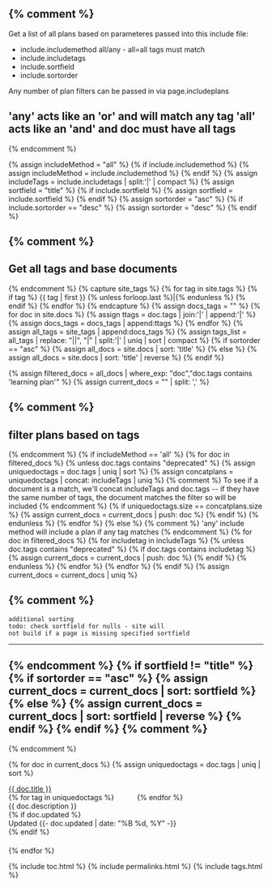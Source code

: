 {% comment %}
----------------------------------------------------
Get a list of all plans based on parameteres passed 
into this include file:

- include.includemethod         all/any - all=all tags must match
- include.includetags
- include.sortfield
- include.sortorder

Any number of plan filters can be passed in via page.includeplans

'any' acts like an 'or' and will match any tag
'all' acts like an 'and' and doc must have all tags
----------------------------------------------------
{% endcomment %}

{% assign includeMethod = "all" %}
{% if include.includemethod %}
    {% assign includeMethod = include.includemethod %}
{% endif %}
{% assign includeTags = include.includetags | split:'|' | compact %}
{% assign sortfield = "title" %}
{% if include.sortfield %}
    {% assign sortfield = include.sortfield %}
{% endif %}
{% assign sortorder = "asc" %}
{% if include.sortorder == "desc" %}
    {% assign sortorder = "desc" %}
{% endif %}


{% comment %}
----------------------------------------------------
Get all tags and base documents
----------------------------------------------------
{% endcomment %}
{% capture site_tags %}
{% for tag in site.tags %}
    {% if tag %}
        {{ tag | first }}
        {% unless forloop.last %}|{% endunless %}
    {% endif %}
{% endfor %}
{% endcapture %}
{% assign docs_tags = "" %}
{% for doc in site.docs %}
    {% assign ttags = doc.tags | join:'|' | append:'|' %}
    {% assign docs_tags = docs_tags | append:ttags %}
{% endfor %}
{% assign all_tags = site_tags | append:docs_tags %}
{% assign tags_list = all_tags | replace: "||", "|" | split:'|' | uniq | sort | compact %}
{% if sortorder == "asc" %}
    {% assign all_docs = site.docs | sort: 'title' %}
{% else %}
    {% assign all_docs = site.docs | sort: 'title' | reverse %}
{% endif %}

{% assign filtered_docs = all_docs | where_exp: "doc","doc.tags contains 'learning plan'" %}
{% assign current_docs = "" | split: ',' %}


{% comment %}
----------------------------------------------------
filter plans based on tags
----------------------------------------------------
{% endcomment %}
{% if includeMethod == 'all' %}
    {% for doc in filtered_docs %}
        {% unless doc.tags contains "deprecated" %}
        {% assign uniquedoctags = doc.tags | uniq | sort %}
        {% assign concatplans = uniquedoctags | concat: includeTags | uniq %}
        {% comment %}
            To see if a document is a match, we'll concat includeTags and doc.tags --
            if they have the same number of tags, the document matches the filter so will be included
        {% endcomment %}
        {% if uniquedoctags.size == concatplans.size %}
        {% assign current_docs = current_docs | push: doc %}
        {% endif %}
        {% endunless %}
    {% endfor %}
{% else %}
    {% comment %}
        'any' include method will include a plan if any tag matches
    {% endcomment %}
    {% for doc in filtered_docs %}
        {% for includetag in includeTags %}
            {% unless doc.tags contains "deprecated" %}
            {% if doc.tags contains includetag %}
            {% assign current_docs = current_docs | push: doc %}
            {% endif %}
            {% endunless %}
        {% endfor %}
    {% endfor %}
{% endif %}
{% assign current_docs = current_docs | uniq %}

{% comment %}
----------------------------------------------------
    additional sorting
    todo: check sortfield for nulls - site will 
    not build if a page is missing specified sortfield
----------------------------------------------------
{% endcomment %}
{% if sortfield != "title" %}
    {% if sortorder == "asc" %}
        {% assign current_docs = current_docs | sort: sortfield %}
    {% else %}
        {% assign current_docs = current_docs | sort: sortfield | reverse %}
    {% endif %}
{% endif %}
{% comment %}
----------------------------------------------------
{% endcomment %}

{% for doc in current_docs %}
{% assign uniquedoctags = doc.tags | uniq | sort %}
<div class="tag-entry">
    <div><a href="{{- site.baseurl -}}{{- doc.url -}}">{{ doc.title }}</a></div>
    <div>{% for tag in uniquedoctags %}<span style="font-size:12px" class="badge badge-{{ site.tag_color }}"><a style="cursor:pointer; color:white" href="{% if site.tag_search_endpoint %}{{ site.tag_search_endpoint }}{{ tag }}{% else %}{{ site.url }}{{ site.baseurl }}/tags#{{ tag }} {% endif %}">{{ tag }}</a></span>{% endfor %}</div>
    <div>{{ doc.description }}</div>
    {% if doc.updated %}
    <div class="docupdated">Updated <time datetime="{{- doc.updated | date_to_xmlschema -}}"> {{- doc.updated | date: "%B %d, %Y" -}}</time></div>
    {% endif %}
</div>
<div style="padding-bottom: 20px;"></div>
{% endfor %}

{% include toc.html %}
{% include permalinks.html %}
{% include tags.html %}
